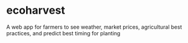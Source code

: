 # ecoharvest
A web app for farmers to see weather, market prices, agricultural best practices, and predict best timing for planting
